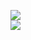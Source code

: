 [![](https://img.shields.io/badge/Made%20With-Github%20Spray-lightgrey.svg?style=for-the-badge&logo=github)](https://github.com/Annihil/github-spray#299)  
[![](https://i.imgur.com/2DrTn0Z.gif)](https://github.com/Annihil/github-spray)